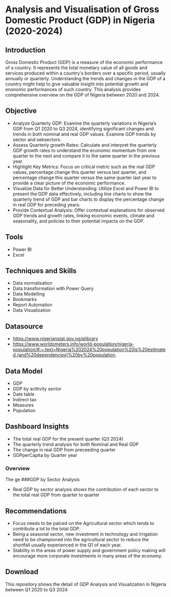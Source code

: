 # Analysis and Visualisation of Gross Domestic Product (GDP) in Nigeria (2020-2024)

## Introduction
Gross Domestic Product (GDP) is a measure of the economic performance of a country. It represents the total monetary value of all goods and services produced within a country's borders over a specific period, usually annually or quarterly. Understandng the trends and changes in the GDP of a country might help to give valuable insight into potential growth and enonomic performances of such country. This analysis provides comprehensive overview on the GDP of Nigeria between 2020 and 2024.

## Objective
-	Analyze Quarterly GDP: Examine the quarterly variations in Nigeria’s GDP from Q1 2020 to Q3 2024, identifying significant changes and trends in both nominal and real GDP values. Examine GDP trends by sector and sebsectors.
-	Assess Quarterly growth Rates: Calculate and interpret the quarterly GDP growth rates to understand the economic momentum from one quarter to the next and compare it to the same quarter in the previous year.
-	Highlight Key Metrics: Focus on critical metric such as the real GDP values, percentage change this quarter versus last quarter, and percentage change this quarter versus the same quarter last year to provide a clear picture of the economic performance.
-	Visualize Data for Better Understanding: Utilize Excel and Power BI to present the GDP data effectively, including line charts to show the quarterly trend of GDP and bar charts to display the percentage change in real GDP for preceding years.
-	Provide Contextual Analysis: Offer contextual explanations for observed GDP trends and growth rates, linking economic events, climate and seasonality, and policies to their potential impacts on the GDP.

## Tools
- Power BI
- Excel

## Techniques and Skills
- Data normalisation
- Data transformation with Power Query
- Data Modelling
- Bookmarks
- Report Automation
- Data Visualization

## Datasource
- https://www.nigerianstat.gov.ng/elibrary
- https://www.worldometers.info/world-population/nigeria-population/#:~:text=Nigeria%202024%20population%20is%20estimated,(and%20dependencies)%20by%20population.

## Data Model
- GDP
- GDP by acttivity sector
- Date table
- Indirect tax
- Measures
- Population
  
## Dashboard Insights
- The total real GDP for the present quarter (Q3 2024)
- The quarterly trend analysis for both Nominal and Real GDP
- The change in real GDP from preceeding quarter
- GDPperCapita by Quarter year
  
### Overview
The ge
###GDP by Sector Analysis
- Real GDP by sector analysis shows the contribution of each sector to the total real GDP from quarter to quarter
  
## Recommendations
- Focus needs to be palced on the Agricultural sector which tends to contribute a lot to the total GDP.
- Being a seasonal sector, new investment in technology and irrigation need to be championed into the agricultural sector to reduce the shortfall usually experienced in the Q1 of each year.
- Stability in the areas of power supply and government policy making will encourage more corporate investments in many areas of the economy.
  
## Download
This repository shows the detail of GDP Analysis and Visualization in Nigeria between Q1 2020 to Q3 2024
